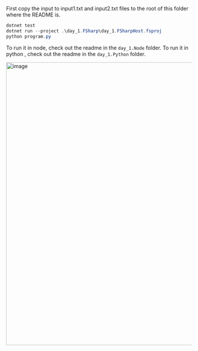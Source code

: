 First copy the input to input1.txt and input2.txt files
to the root of this folder where the README is.

```powershell
dotnet test
dotnet run --project .\day_1.FSharp\day_1.FSharpHost.fsproj
python program.py
```

To run it in node, check out the readme in the ```day_1.Node``` folder.
To run it in python , check out the readme in the ```day_1.Python``` folder.

<img width="770" alt="image" src="https://github.com/user-attachments/assets/90e52370-af5b-444d-84fe-0bf2b31d1d78">
